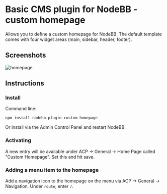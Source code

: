 # Basic CMS plugin for NodeBB - custom homepage

Allows you to define a custom homepage for NodeBB. The default template comes with four widget areas (main, sidebar, header, footer).

## Screenshots

![homepage](http://i.imgur.com/GObRKQq.png)

## Instructions

### Install

Command line:

    npm install nodebb-plugin-custom-homepage

Or install via the Admin Control Panel and restart NodeBB.

### Activating

A new entry will be available under ACP -> General -> Home Page called "Custom Homepage". Set this and hit save.

### Adding a menu item to the homepage

Add a navigation icon to the homepage on the menu via ACP -> General -> Navigation. Under `route`, enter `/`. 
